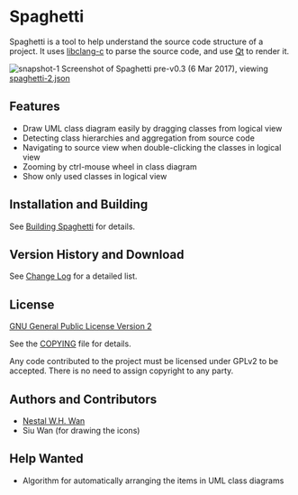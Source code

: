 # Spaghetti

Spaghetti is a tool to help understand the source code structure of a
project. It uses [libclang-c](http://clang.llvm.org/doxygen/group__CINDEX.html)
to parse the source code, and use [Qt](http://doc.qt.io/qt-5/index.html) to
render it.

![snapshot-1](./doc/snapshot1.png)
Screenshot of Spaghetti pre-v0.3 (6 Mar 2017), viewing [spaghetti-2.json](./doc/spaghetti-2.json)

## Features

* Draw UML class diagram easily by dragging classes from logical view
* Detecting class hierarchies and aggregation from source code
* Navigating to source view when double-clicking the classes in logical view
* Zooming by ctrl-mouse wheel in class diagram
* Show only used classes in logical view

## Installation and Building

See [Building Spaghetti](doc/building.md) for details.

## Version History and Download

See [Change Log](CHANGELOG.md) for a detailed list.

## License

[GNU General Public License Version 2](https://www.gnu.org/licenses/gpl-2.0.html)

See the [COPYING](./COPYING) file for details.

Any code contributed to the project must be licensed under GPLv2 to be
accepted. There is no need to assign copyright to any party. 

## Authors and Contributors

* [Nestal W.H. Wan](https://gitlab.com/nestal)
* Siu Wan (for drawing the icons)

## Help Wanted

* Algorithm for automatically arranging the items in UML class diagrams 
